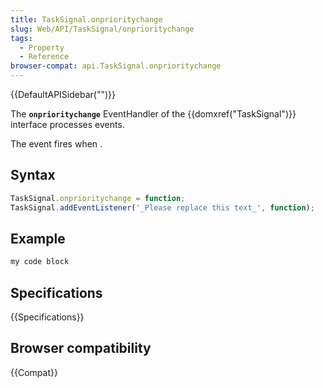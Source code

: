```yaml
---
title: TaskSignal.onprioritychange
slug: Web/API/TaskSignal/onprioritychange
tags:
  - Property
  - Reference
browser-compat: api.TaskSignal.onprioritychange
---
```

{{DefaultAPISidebar("")}}

The **`onprioritychange`** EventHandler of the {{domxref("TaskSignal")}} interface processes  events.

The  event fires when .

## Syntax

```js
TaskSignal.onprioritychange = function;
TaskSignal.addEventListener('_Please replace this text_', function);
```

## Example

```js
my code block
```

## Specifications

{{Specifications}}

## Browser compatibility

{{Compat}}

